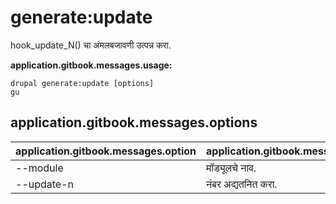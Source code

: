 # generate:update
hook_update_N() चा अंमलबजावणी उत्पन्न करा.

**application.gitbook.messages.usage:**
```
drupal generate:update [options]
gu
```

## application.gitbook.messages.options
application.gitbook.messages.option | application.gitbook.messages.details
-------|-------------
--module | मॉड्यूलचे नाव.
--update-n | नंबर अद्यतनित करा.
